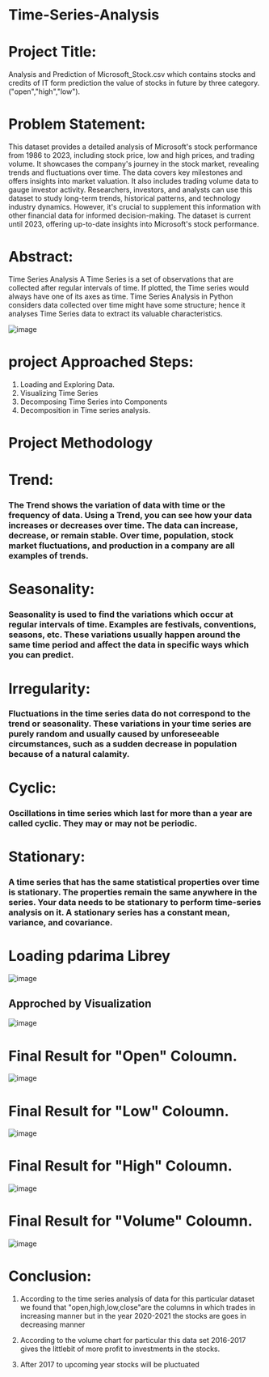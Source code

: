 # Time-Series-Analysis
# Project Title:
Analysis and Prediction of Microsoft_Stock.csv which contains stocks and credits of IT form prediction the value of stocks in future by three category.("open","high","low").
# Problem Statement:
This dataset provides a detailed analysis of Microsoft's stock performance from 1986 to 2023, including stock price, low and high prices, and trading volume. It showcases the company's journey in the stock market, revealing trends and fluctuations over time. The data covers key milestones and offers insights into market valuation. It also includes trading volume data to gauge investor activity. Researchers, investors, and analysts can use this dataset to study long-term trends, historical patterns, and technology industry dynamics. However, it's crucial to supplement this information with other financial data for informed decision-making. The dataset is current until 2023, offering up-to-date insights into Microsoft's stock performance.

# Abstract:
Time Series Analysis
A Time Series is a set of observations that are collected after regular intervals of time. If plotted, the Time series would always have one of its axes as time. Time Series Analysis in Python considers data collected over time might have some structure; hence it analyses Time Series data to extract its valuable characteristics.

![image](https://github.com/GalennagariLavanya/Time-Series-Analysis/assets/143246929/be321cf7-0445-4521-aae4-d5b09df8e155)

# project Approached Steps:
1. Loading and Exploring Data.
2. Visualizing Time Series
3. Decomposing Time Series into Components
4. Decomposition in Time series analysis.

# Project Methodology
 # Trend:
 ### The Trend shows the variation of data with time or the frequency of data. Using a Trend, you can see how your data increases or decreases over time. The data can increase, decrease, or remain stable. Over time, population, stock market fluctuations, and production in a company are all examples of trends.

# Seasonality:
### Seasonality is used to find the variations which occur at regular intervals of time. Examples are festivals, conventions, seasons, etc. These variations usually happen around the same time period and affect the data in specific ways which you can predict.

# Irregularity:
### Fluctuations in the time series data do not correspond to the trend or seasonality. These variations in your time series are purely random and usually caused by unforeseeable circumstances, such as a sudden decrease in population because of a natural calamity.

# Cyclic:
### Oscillations in time series which last for more than a year are called cyclic. They may or may not be periodic.

# Stationary:
### A time series that has the same statistical properties over time is stationary. The properties remain the same anywhere in the series. Your data needs to be stationary to perform time-series analysis on it. A stationary series has a constant mean, variance, and covariance.

# Loading pdarima Librey

![image](https://github.com/GalennagariLavanya/Time-Series-Analysis/assets/143246929/3ffcf9a9-3442-4bc3-b3c2-f99b0da96d08)
## Approched by Visualization

![image](https://github.com/GalennagariLavanya/Time-Series-Analysis/assets/143246929/017f1a6a-3c99-45c7-b996-a023819ce563)


# Final Result for "Open" Coloumn.
![image](https://github.com/GalennagariLavanya/Time-Series-Analysis/assets/143246929/91e6a405-56b3-4783-90e3-dbc9a0c2d3ff)

# Final Result for "Low" Coloumn.
![image](https://github.com/GalennagariLavanya/Time-Series-Analysis/assets/143246929/0398f90f-1acd-4df1-aacf-ee18cfcff834)

# Final Result for "High" Coloumn.
![image](https://github.com/GalennagariLavanya/Time-Series-Analysis/assets/143246929/c3d8b148-f7ef-4c22-a4d7-2819620ac587)

# Final Result for "Volume" Coloumn.
![image](https://github.com/GalennagariLavanya/Time-Series-Analysis/assets/143246929/9e1ced2c-bdcd-4dbf-8005-671304f06273)

# Conclusion:
1. According to the time series analysis of data for this particular dataset we found that "open,high,low,close"are the columns in which trades in increasing manner but in the year 2020-2021 the stocks are goes in decreasing manner

2. According to the volume chart for particular this data set 2016-2017 gives the littlebit of more profit to investments in the stocks.

3. After 2017 to upcoming year stocks will be pluctuated




